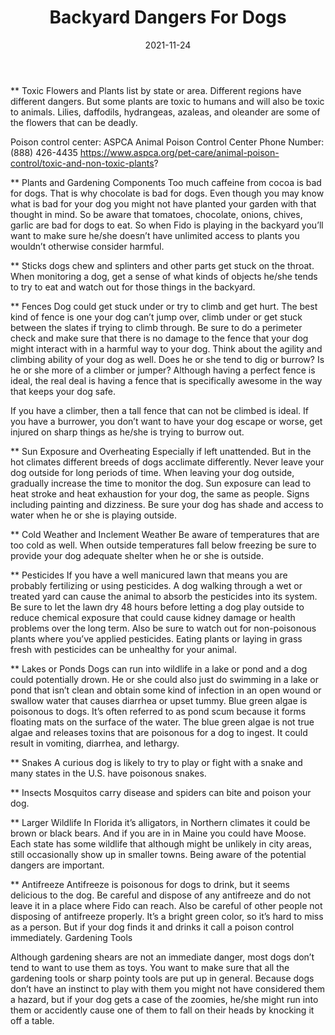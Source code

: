 ﻿---
title: "Backyard Dangers For Dogs"
date: "2021-11-24"
hero_image: "./dog-backyard.jpg"
hero_image_alt: "Dog Chilling in Backyard"
hero_image_credit_text: "Kamila Wk"
hero_image_credit_link: "https://unsplash.com/@kamilawk?utm_source=unsplash&utm_medium=referral&utm_content=creditCopyText"
---
  
** Toxic Flowers and Plants
list by state or area. Different regions have different dangers. But some plants are toxic to humans and will also be toxic to animals. Lilies, daffodils, hydrangeas, azaleas, and oleander are some of the flowers that can be deadly.


Poison control center: ASPCA Animal Poison Control Center Phone Number: (888) 426-4435
https://www.aspca.org/pet-care/animal-poison-control/toxic-and-non-toxic-plants?


** Plants and Gardening Components
Too much caffeine from cocoa is bad for dogs. That is why chocolate is bad for dogs. Even though you may know what is bad for your dog you might not have planted your garden with that thought in mind. So be aware that tomatoes, chocolate, onions, chives, garlic are bad for dogs to eat. So when Fido is playing in the backyard you’ll want to make sure he/she doesn’t have unlimited access to plants you wouldn’t otherwise consider harmful.


** Sticks 
dogs chew and splinters and other parts get stuck on the throat. When monitoring a dog, get a sense of what kinds of objects he/she tends to try to eat and watch out for those things in the backyard.


** Fences
Dog could get stuck under or try to climb and get hurt. The best kind of fence is one your dog can’t jump over, climb under or get stuck between the slates if trying to climb through. Be sure to do a perimeter check and make sure that there is no damage to the fence that your dog might interact with in a harmful way to your dog. Think about the agility and climbing ability of your dog as well. Does he or she tend to dig or burrow? Is he or she more of a climber or jumper? Although having a perfect fence is ideal, the real deal is having a fence that is specifically awesome in the way that keeps your dog safe. 


If you have a climber, then a tall fence that can not be climbed is ideal. If you have a burrower, you don’t want to have your dog escape or worse, get injured on sharp things as he/she is trying to burrow out.


** Sun Exposure and Overheating
Especially if left unattended. But in the hot climates different breeds of dogs acclimate differently. Never leave your dog outside for long periods of time. When leaving your dog outside, gradually increase the time to monitor the dog. Sun exposure can lead to heat stroke and heat exhaustion for your dog, the same as people. Signs including painting and dizziness. Be sure your dog has shade and access to water when he or she is playing outside. 


** Cold Weather and Inclement Weather
Be aware of temperatures that are too cold as well. When outside temperatures fall below freezing be sure to provide your dog adequate shelter when he or she is outside.


** Pesticides
If you have a well manicured lawn that means you are probably fertilizing or using pesticides. A dog walking through a wet or treated yard can cause the animal to absorb the pesticides into its system. Be sure to let the lawn dry 48 hours before letting a dog play outside to reduce chemical exposure that could cause kidney damage or health problems over the long term. Also be sure to watch out for non-poisonous plants where you’ve applied pesticides. Eating plants or laying in grass fresh with pesticides can be unhealthy for your animal.


** Lakes or Ponds
Dogs can run into wildlife in a lake or pond and a dog could potentially drown. He or she could also just do swimming in a lake or pond that isn’t clean and obtain some kind of infection in an open wound or swallow water that causes diarrhea or upset tummy. Blue green algae is poisonous to dogs. It’s often referred to as pond scum because it forms floating mats on the surface of the water. The blue green algae is not true algae and releases toxins that are poisonous for a dog to ingest. It could result in vomiting, diarrhea, and lethargy.


** Snakes
A curious dog is likely to try to play or fight with a snake and many states in the U.S. have poisonous snakes. 


** Insects
Mosquitos carry disease and spiders can bite and poison your dog. 


** Larger Wildlife
In Florida it’s alligators, in Northern climates it could be brown or black bears. And if you are in in Maine you could have Moose. Each state has some wildlife that although might be unlikely in city areas, still occasionally show up in smaller towns. Being aware of the potential dangers are important. 


** Antifreeze
Antifreeze is poisonous for dogs to drink, but it seems delicious to the dog. Be careful and dispose of any antifreeze and do not leave it in a place where Fido can reach. Also be careful of other people not disposing of antifreeze properly. It’s a bright green color, so it’s hard to miss as a person. But if your dog finds it and drinks it call a poison control immediately.
Gardening Tools

Although gardening shears are not an immediate danger, most dogs don’t tend to want to use them as toys. You want to make sure that all the gardening tools or sharp pointy tools are put up in general. Because dogs don’t have an instinct to play with them you might not have considered them a hazard, but if your dog gets a case of the zoomies, he/she might run into them or accidently cause one of them to fall on their heads by knocking it off a table.
